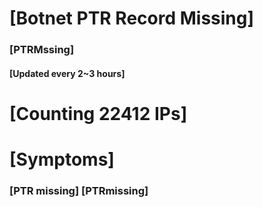 # [Botnet PTR Record Missing]
### [PTRMssing]
#### [Updated every 2~3 hours]

# [Counting 22412 IPs]

# [Symptoms] 
###   [PTR missing] [PTRmissing]
